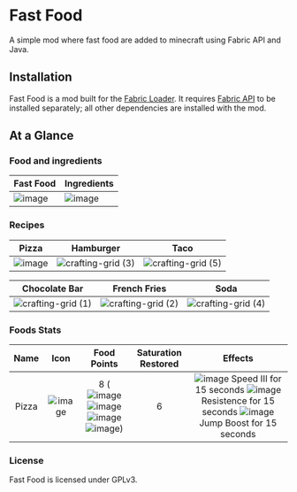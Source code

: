 # Fast Food
A simple mod where fast food are added to minecraft using Fabric API and Java.

## Installation
Fast Food is a mod built for the [Fabric Loader](https://fabricmc.net/). It requires [Fabric API](https://www.curseforge.com/minecraft/mc-mods/fabric-api) to be installed separately; all other dependencies are installed with the mod.

## At a Glance

### Food and ingredients

|Fast Food | Ingredients| 
|----------|------------|
![image](https://user-images.githubusercontent.com/75272665/177467249-7ae7ca45-e337-4c0e-8415-046102b8c885.png) | ![image](https://user-images.githubusercontent.com/75272665/177465948-9ca0ff62-4f08-491c-8991-1bb0d9fa087c.png)

### Recipes

Pizza | Hamburger | Taco
:-------------------------:|:-------------------------:|:-------------------------:
![image](https://user-images.githubusercontent.com/75272665/177466464-9d2853e4-4b5c-45d8-974d-50f7fc4391fd.png) | ![crafting-grid (3)](https://user-images.githubusercontent.com/75272665/177466793-c8396781-9a1f-41ad-94cb-4ca691b6d543.png) | ![crafting-grid (5)](https://user-images.githubusercontent.com/75272665/177466966-ba058661-4342-4e83-86ca-8d95580f9286.png)

Chocolate Bar | French Fries | Soda
:-------------------------:|:-------------------------:|:-------------------------:
![crafting-grid (1)](https://user-images.githubusercontent.com/75272665/177466590-a271c6b3-aff1-4000-be4a-637ee87c36f0.png) | ![crafting-grid (2)](https://user-images.githubusercontent.com/75272665/177466649-98c8c4bf-d78a-4361-b572-506bf941416f.png) | ![crafting-grid (4)](https://user-images.githubusercontent.com/75272665/177466869-ae0612a8-780d-4b68-aead-60ba6edbb991.png)

### Foods Stats

Name | Icon | Food Points | Saturation Restored | Effects 
:-------------------------:|:-------------------------:|:-------------------------:|:-------------------------:|:-------------------------:|
Pizza | ![image](https://user-images.githubusercontent.com/75272665/177469008-40956614-e9a0-4b99-a38c-e3e73ff4ec38.png) | 8 (![image](https://user-images.githubusercontent.com/75272665/177469104-1334e415-5d89-4568-948c-dc6bad62c202.png)![image](https://user-images.githubusercontent.com/75272665/177469128-4a9397f8-ad0b-444c-a50f-02b41eaa159d.png)![image](https://user-images.githubusercontent.com/75272665/177469134-fee2dc43-e111-4bcf-a61f-3f851de5572a.png)![image](https://user-images.githubusercontent.com/75272665/177469140-073ca9f3-f937-4666-ad7e-b5f5752c3f01.png)) | 6 | ![image](https://user-images.githubusercontent.com/75272665/177469628-9ce667db-f2d8-4460-9a0b-136ed041e7d3.png) Speed III for 15 seconds ![image](https://user-images.githubusercontent.com/75272665/177469501-6f110b24-86c9-45d6-b170-a04e430106aa.png) Resistence for 15 seconds ![image](https://user-images.githubusercontent.com/75272665/177470651-b92d756e-dedc-4d32-91d5-6326772d1123.png) Jump Boost for 15 seconds




### License
Fast Food is licensed under GPLv3.

